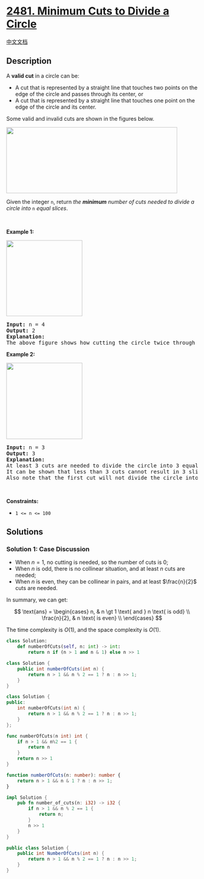 # [2481. Minimum Cuts to Divide a Circle](https://leetcode.com/problems/minimum-cuts-to-divide-a-circle)

[中文文档](./solution/2400-2499/2481.Minimum%20Cuts%20to%20Divide%20a%20Circle/README.md)

<!-- tags:Geometry,Math -->

## Description

<p>A <strong>valid cut</strong> in a circle can be:</p>

<ul>
	<li>A cut that is represented by a straight line that touches two points on the edge of the circle and passes through its center, or</li>
	<li>A cut that is represented by a straight line that touches one point on the edge of the circle and its center.</li>
</ul>

<p>Some valid and invalid cuts are shown in the figures below.</p>
<img alt="" src="./images/alldrawio.png" style="width: 450px; height: 174px;" />
<p>Given the integer <code>n</code>, return <em>the <strong>minimum</strong> number of cuts needed to divide a circle into </em><code>n</code><em> equal slices</em>.</p>

<p>&nbsp;</p>
<p><strong class="example">Example 1:</strong></p>
<img alt="" src="./images/11drawio.png" style="width: 200px; height: 200px;" />
<pre>
<strong>Input:</strong> n = 4
<strong>Output:</strong> 2
<strong>Explanation:</strong> 
The above figure shows how cutting the circle twice through the middle divides it into 4 equal slices.
</pre>

<p><strong class="example">Example 2:</strong></p>
<img alt="" src="./images/22drawio.png" style="width: 200px; height: 201px;" />
<pre>
<strong>Input:</strong> n = 3
<strong>Output:</strong> 3
<strong>Explanation:</strong>
At least 3 cuts are needed to divide the circle into 3 equal slices. 
It can be shown that less than 3 cuts cannot result in 3 slices of equal size and shape.
Also note that the first cut will not divide the circle into distinct parts.
</pre>

<p>&nbsp;</p>
<p><strong>Constraints:</strong></p>

<ul>
	<li><code>1 &lt;= n &lt;= 100</code></li>
</ul>

## Solutions

### Solution 1: Case Discussion

-   When $n=1$, no cutting is needed, so the number of cuts is $0$;
-   When $n$ is odd, there is no collinear situation, and at least $n$ cuts are needed;
-   When $n$ is even, they can be collinear in pairs, and at least $\frac{n}{2}$ cuts are needed.

In summary, we can get:

$$
\text{ans} = \begin{cases}
n, & n \gt 1 \text{ and } n \text{ is odd} \\
\frac{n}{2}, & n \text{ is even} \\
\end{cases}
$$

The time complexity is $O(1)$, and the space complexity is $O(1)$.

<!-- tabs:start -->

```python
class Solution:
    def numberOfCuts(self, n: int) -> int:
        return n if (n > 1 and n & 1) else n >> 1
```

```java
class Solution {
    public int numberOfCuts(int n) {
        return n > 1 && n % 2 == 1 ? n : n >> 1;
    }
}
```

```cpp
class Solution {
public:
    int numberOfCuts(int n) {
        return n > 1 && n % 2 == 1 ? n : n >> 1;
    }
};
```

```go
func numberOfCuts(n int) int {
	if n > 1 && n%2 == 1 {
		return n
	}
	return n >> 1
}
```

```ts
function numberOfCuts(n: number): number {
    return n > 1 && n & 1 ? n : n >> 1;
}
```

```rust
impl Solution {
    pub fn number_of_cuts(n: i32) -> i32 {
        if n > 1 && n % 2 == 1 {
            return n;
        }
        n >> 1
    }
}
```

```cs
public class Solution {
    public int NumberOfCuts(int n) {
        return n > 1 && n % 2 == 1 ? n : n >> 1;
    }
}
```

<!-- tabs:end -->

<!-- end -->
